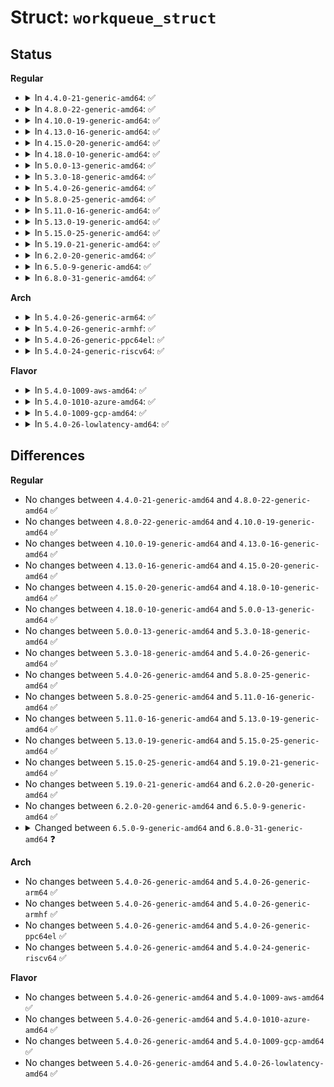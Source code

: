 # Struct: <code>workqueue_struct</code>

## Status
<b>Regular</b>
<ul>
<li>
<details>
<summary>In <code>4.4.0-21-generic-amd64</code>: ✅</summary>

```c
struct workqueue_struct {
    struct list_head pwqs;
    struct list_head list;
    struct mutex mutex;
    int work_color;
    int flush_color;
    atomic_t nr_pwqs_to_flush;
    struct wq_flusher * first_flusher;
    struct list_head flusher_queue;
    struct list_head flusher_overflow;
    struct list_head maydays;
    struct worker * rescuer;
    int nr_drainers;
    int saved_max_active;
    struct workqueue_attrs * unbound_attrs;
    struct pool_workqueue * dfl_pwq;
    struct wq_device * wq_dev;
    char[24] name;
    struct callback_head rcu;
    unsigned int flags;
    struct pool_workqueue * cpu_pwqs;
    struct pool_workqueue *[0] numa_pwq_tbl;
}
```
</details>
</li>
<li>
<details>
<summary>In <code>4.8.0-22-generic-amd64</code>: ✅</summary>

```c
struct workqueue_struct {
    struct list_head pwqs;
    struct list_head list;
    struct mutex mutex;
    int work_color;
    int flush_color;
    atomic_t nr_pwqs_to_flush;
    struct wq_flusher * first_flusher;
    struct list_head flusher_queue;
    struct list_head flusher_overflow;
    struct list_head maydays;
    struct worker * rescuer;
    int nr_drainers;
    int saved_max_active;
    struct workqueue_attrs * unbound_attrs;
    struct pool_workqueue * dfl_pwq;
    struct wq_device * wq_dev;
    char[24] name;
    struct callback_head rcu;
    unsigned int flags;
    struct pool_workqueue * cpu_pwqs;
    struct pool_workqueue *[0] numa_pwq_tbl;
}
```
</details>
</li>
<li>
<details>
<summary>In <code>4.10.0-19-generic-amd64</code>: ✅</summary>

```c
struct workqueue_struct {
    struct list_head pwqs;
    struct list_head list;
    struct mutex mutex;
    int work_color;
    int flush_color;
    atomic_t nr_pwqs_to_flush;
    struct wq_flusher * first_flusher;
    struct list_head flusher_queue;
    struct list_head flusher_overflow;
    struct list_head maydays;
    struct worker * rescuer;
    int nr_drainers;
    int saved_max_active;
    struct workqueue_attrs * unbound_attrs;
    struct pool_workqueue * dfl_pwq;
    struct wq_device * wq_dev;
    char[24] name;
    struct callback_head rcu;
    unsigned int flags;
    struct pool_workqueue * cpu_pwqs;
    struct pool_workqueue *[0] numa_pwq_tbl;
}
```
</details>
</li>
<li>
<details>
<summary>In <code>4.13.0-16-generic-amd64</code>: ✅</summary>

```c
struct workqueue_struct {
    struct list_head pwqs;
    struct list_head list;
    struct mutex mutex;
    int work_color;
    int flush_color;
    atomic_t nr_pwqs_to_flush;
    struct wq_flusher * first_flusher;
    struct list_head flusher_queue;
    struct list_head flusher_overflow;
    struct list_head maydays;
    struct worker * rescuer;
    int nr_drainers;
    int saved_max_active;
    struct workqueue_attrs * unbound_attrs;
    struct pool_workqueue * dfl_pwq;
    struct wq_device * wq_dev;
    char[24] name;
    struct callback_head rcu;
    unsigned int flags;
    struct pool_workqueue * cpu_pwqs;
    struct pool_workqueue *[0] numa_pwq_tbl;
}
```
</details>
</li>
<li>
<details>
<summary>In <code>4.15.0-20-generic-amd64</code>: ✅</summary>

```c
struct workqueue_struct {
    struct list_head pwqs;
    struct list_head list;
    struct mutex mutex;
    int work_color;
    int flush_color;
    atomic_t nr_pwqs_to_flush;
    struct wq_flusher * first_flusher;
    struct list_head flusher_queue;
    struct list_head flusher_overflow;
    struct list_head maydays;
    struct worker * rescuer;
    int nr_drainers;
    int saved_max_active;
    struct workqueue_attrs * unbound_attrs;
    struct pool_workqueue * dfl_pwq;
    struct wq_device * wq_dev;
    char[24] name;
    struct callback_head rcu;
    unsigned int flags;
    struct pool_workqueue * cpu_pwqs;
    struct pool_workqueue *[0] numa_pwq_tbl;
}
```
</details>
</li>
<li>
<details>
<summary>In <code>4.18.0-10-generic-amd64</code>: ✅</summary>

```c
struct workqueue_struct {
    struct list_head pwqs;
    struct list_head list;
    struct mutex mutex;
    int work_color;
    int flush_color;
    atomic_t nr_pwqs_to_flush;
    struct wq_flusher * first_flusher;
    struct list_head flusher_queue;
    struct list_head flusher_overflow;
    struct list_head maydays;
    struct worker * rescuer;
    int nr_drainers;
    int saved_max_active;
    struct workqueue_attrs * unbound_attrs;
    struct pool_workqueue * dfl_pwq;
    struct wq_device * wq_dev;
    char[24] name;
    struct callback_head rcu;
    unsigned int flags;
    struct pool_workqueue * cpu_pwqs;
    struct pool_workqueue *[0] numa_pwq_tbl;
}
```
</details>
</li>
<li>
<details>
<summary>In <code>5.0.0-13-generic-amd64</code>: ✅</summary>

```c
struct workqueue_struct {
    struct list_head pwqs;
    struct list_head list;
    struct mutex mutex;
    int work_color;
    int flush_color;
    atomic_t nr_pwqs_to_flush;
    struct wq_flusher * first_flusher;
    struct list_head flusher_queue;
    struct list_head flusher_overflow;
    struct list_head maydays;
    struct worker * rescuer;
    int nr_drainers;
    int saved_max_active;
    struct workqueue_attrs * unbound_attrs;
    struct pool_workqueue * dfl_pwq;
    struct wq_device * wq_dev;
    char[24] name;
    struct callback_head rcu;
    unsigned int flags;
    struct pool_workqueue * cpu_pwqs;
    struct pool_workqueue *[0] numa_pwq_tbl;
}
```
</details>
</li>
<li>
<details>
<summary>In <code>5.3.0-18-generic-amd64</code>: ✅</summary>

```c
struct workqueue_struct {
    struct list_head pwqs;
    struct list_head list;
    struct mutex mutex;
    int work_color;
    int flush_color;
    atomic_t nr_pwqs_to_flush;
    struct wq_flusher * first_flusher;
    struct list_head flusher_queue;
    struct list_head flusher_overflow;
    struct list_head maydays;
    struct worker * rescuer;
    int nr_drainers;
    int saved_max_active;
    struct workqueue_attrs * unbound_attrs;
    struct pool_workqueue * dfl_pwq;
    struct wq_device * wq_dev;
    char[24] name;
    struct callback_head rcu;
    unsigned int flags;
    struct pool_workqueue * cpu_pwqs;
    struct pool_workqueue *[0] numa_pwq_tbl;
}
```
</details>
</li>
<li>
<details>
<summary>In <code>5.4.0-26-generic-amd64</code>: ✅</summary>

```c
struct workqueue_struct {
    struct list_head pwqs;
    struct list_head list;
    struct mutex mutex;
    int work_color;
    int flush_color;
    atomic_t nr_pwqs_to_flush;
    struct wq_flusher * first_flusher;
    struct list_head flusher_queue;
    struct list_head flusher_overflow;
    struct list_head maydays;
    struct worker * rescuer;
    int nr_drainers;
    int saved_max_active;
    struct workqueue_attrs * unbound_attrs;
    struct pool_workqueue * dfl_pwq;
    struct wq_device * wq_dev;
    char[24] name;
    struct callback_head rcu;
    unsigned int flags;
    struct pool_workqueue * cpu_pwqs;
    struct pool_workqueue *[0] numa_pwq_tbl;
}
```
</details>
</li>
<li>
<details>
<summary>In <code>5.8.0-25-generic-amd64</code>: ✅</summary>

```c
struct workqueue_struct {
    struct list_head pwqs;
    struct list_head list;
    struct mutex mutex;
    int work_color;
    int flush_color;
    atomic_t nr_pwqs_to_flush;
    struct wq_flusher * first_flusher;
    struct list_head flusher_queue;
    struct list_head flusher_overflow;
    struct list_head maydays;
    struct worker * rescuer;
    int nr_drainers;
    int saved_max_active;
    struct workqueue_attrs * unbound_attrs;
    struct pool_workqueue * dfl_pwq;
    struct wq_device * wq_dev;
    char[24] name;
    struct callback_head rcu;
    unsigned int flags;
    struct pool_workqueue * cpu_pwqs;
    struct pool_workqueue *[0] numa_pwq_tbl;
}
```
</details>
</li>
<li>
<details>
<summary>In <code>5.11.0-16-generic-amd64</code>: ✅</summary>

```c
struct workqueue_struct {
    struct list_head pwqs;
    struct list_head list;
    struct mutex mutex;
    int work_color;
    int flush_color;
    atomic_t nr_pwqs_to_flush;
    struct wq_flusher * first_flusher;
    struct list_head flusher_queue;
    struct list_head flusher_overflow;
    struct list_head maydays;
    struct worker * rescuer;
    int nr_drainers;
    int saved_max_active;
    struct workqueue_attrs * unbound_attrs;
    struct pool_workqueue * dfl_pwq;
    struct wq_device * wq_dev;
    char[24] name;
    struct callback_head rcu;
    unsigned int flags;
    struct pool_workqueue * cpu_pwqs;
    struct pool_workqueue *[0] numa_pwq_tbl;
}
```
</details>
</li>
<li>
<details>
<summary>In <code>5.13.0-19-generic-amd64</code>: ✅</summary>

```c
struct workqueue_struct {
    struct list_head pwqs;
    struct list_head list;
    struct mutex mutex;
    int work_color;
    int flush_color;
    atomic_t nr_pwqs_to_flush;
    struct wq_flusher * first_flusher;
    struct list_head flusher_queue;
    struct list_head flusher_overflow;
    struct list_head maydays;
    struct worker * rescuer;
    int nr_drainers;
    int saved_max_active;
    struct workqueue_attrs * unbound_attrs;
    struct pool_workqueue * dfl_pwq;
    struct wq_device * wq_dev;
    char[24] name;
    struct callback_head rcu;
    unsigned int flags;
    struct pool_workqueue * cpu_pwqs;
    struct pool_workqueue *[0] numa_pwq_tbl;
}
```
</details>
</li>
<li>
<details>
<summary>In <code>5.15.0-25-generic-amd64</code>: ✅</summary>

```c
struct workqueue_struct {
    struct list_head pwqs;
    struct list_head list;
    struct mutex mutex;
    int work_color;
    int flush_color;
    atomic_t nr_pwqs_to_flush;
    struct wq_flusher * first_flusher;
    struct list_head flusher_queue;
    struct list_head flusher_overflow;
    struct list_head maydays;
    struct worker * rescuer;
    int nr_drainers;
    int saved_max_active;
    struct workqueue_attrs * unbound_attrs;
    struct pool_workqueue * dfl_pwq;
    struct wq_device * wq_dev;
    char[24] name;
    struct callback_head rcu;
    unsigned int flags;
    struct pool_workqueue * cpu_pwqs;
    struct pool_workqueue *[0] numa_pwq_tbl;
}
```
</details>
</li>
<li>
<details>
<summary>In <code>5.19.0-21-generic-amd64</code>: ✅</summary>

```c
struct workqueue_struct {
    struct list_head pwqs;
    struct list_head list;
    struct mutex mutex;
    int work_color;
    int flush_color;
    atomic_t nr_pwqs_to_flush;
    struct wq_flusher * first_flusher;
    struct list_head flusher_queue;
    struct list_head flusher_overflow;
    struct list_head maydays;
    struct worker * rescuer;
    int nr_drainers;
    int saved_max_active;
    struct workqueue_attrs * unbound_attrs;
    struct pool_workqueue * dfl_pwq;
    struct wq_device * wq_dev;
    char[24] name;
    struct callback_head rcu;
    unsigned int flags;
    struct pool_workqueue * cpu_pwqs;
    struct pool_workqueue *[0] numa_pwq_tbl;
}
```
</details>
</li>
<li>
<details>
<summary>In <code>6.2.0-20-generic-amd64</code>: ✅</summary>

```c
struct workqueue_struct {
    struct list_head pwqs;
    struct list_head list;
    struct mutex mutex;
    int work_color;
    int flush_color;
    atomic_t nr_pwqs_to_flush;
    struct wq_flusher * first_flusher;
    struct list_head flusher_queue;
    struct list_head flusher_overflow;
    struct list_head maydays;
    struct worker * rescuer;
    int nr_drainers;
    int saved_max_active;
    struct workqueue_attrs * unbound_attrs;
    struct pool_workqueue * dfl_pwq;
    struct wq_device * wq_dev;
    char[24] name;
    struct callback_head rcu;
    unsigned int flags;
    struct pool_workqueue * cpu_pwqs;
    struct pool_workqueue *[0] numa_pwq_tbl;
}
```
</details>
</li>
<li>
<details>
<summary>In <code>6.5.0-9-generic-amd64</code>: ✅</summary>

```c
struct workqueue_struct {
    struct list_head pwqs;
    struct list_head list;
    struct mutex mutex;
    int work_color;
    int flush_color;
    atomic_t nr_pwqs_to_flush;
    struct wq_flusher * first_flusher;
    struct list_head flusher_queue;
    struct list_head flusher_overflow;
    struct list_head maydays;
    struct worker * rescuer;
    int nr_drainers;
    int saved_max_active;
    struct workqueue_attrs * unbound_attrs;
    struct pool_workqueue * dfl_pwq;
    struct wq_device * wq_dev;
    char[24] name;
    struct callback_head rcu;
    unsigned int flags;
    struct pool_workqueue * cpu_pwqs;
    struct pool_workqueue *[0] numa_pwq_tbl;
}
```
</details>
</li>
<li>
<details>
<summary>In <code>6.8.0-31-generic-amd64</code>: ✅</summary>

```c
struct workqueue_struct {
    struct list_head pwqs;
    struct list_head list;
    struct mutex mutex;
    int work_color;
    int flush_color;
    atomic_t nr_pwqs_to_flush;
    struct wq_flusher * first_flusher;
    struct list_head flusher_queue;
    struct list_head flusher_overflow;
    struct list_head maydays;
    struct worker * rescuer;
    int nr_drainers;
    int saved_max_active;
    struct workqueue_attrs * unbound_attrs;
    struct pool_workqueue * dfl_pwq;
    struct wq_device * wq_dev;
    char[24] name;
    struct callback_head rcu;
    unsigned int flags;
    struct pool_workqueue * * cpu_pwq;
}
```
</details>
</li>
</ul>
<b>Arch</b>
<ul>
<li>
<details>
<summary>In <code>5.4.0-26-generic-arm64</code>: ✅</summary>

```c
struct workqueue_struct {
    struct list_head pwqs;
    struct list_head list;
    struct mutex mutex;
    int work_color;
    int flush_color;
    atomic_t nr_pwqs_to_flush;
    struct wq_flusher * first_flusher;
    struct list_head flusher_queue;
    struct list_head flusher_overflow;
    struct list_head maydays;
    struct worker * rescuer;
    int nr_drainers;
    int saved_max_active;
    struct workqueue_attrs * unbound_attrs;
    struct pool_workqueue * dfl_pwq;
    struct wq_device * wq_dev;
    char[24] name;
    struct callback_head rcu;
    unsigned int flags;
    struct pool_workqueue * cpu_pwqs;
    struct pool_workqueue *[0] numa_pwq_tbl;
}
```
</details>
</li>
<li>
<details>
<summary>In <code>5.4.0-26-generic-armhf</code>: ✅</summary>

```c
struct workqueue_struct {
    struct list_head pwqs;
    struct list_head list;
    struct mutex mutex;
    int work_color;
    int flush_color;
    atomic_t nr_pwqs_to_flush;
    struct wq_flusher * first_flusher;
    struct list_head flusher_queue;
    struct list_head flusher_overflow;
    struct list_head maydays;
    struct worker * rescuer;
    int nr_drainers;
    int saved_max_active;
    struct workqueue_attrs * unbound_attrs;
    struct pool_workqueue * dfl_pwq;
    struct wq_device * wq_dev;
    char[24] name;
    struct callback_head rcu;
    unsigned int flags;
    struct pool_workqueue * cpu_pwqs;
    struct pool_workqueue *[0] numa_pwq_tbl;
}
```
</details>
</li>
<li>
<details>
<summary>In <code>5.4.0-26-generic-ppc64el</code>: ✅</summary>

```c
struct workqueue_struct {
    struct list_head pwqs;
    struct list_head list;
    struct mutex mutex;
    int work_color;
    int flush_color;
    atomic_t nr_pwqs_to_flush;
    struct wq_flusher * first_flusher;
    struct list_head flusher_queue;
    struct list_head flusher_overflow;
    struct list_head maydays;
    struct worker * rescuer;
    int nr_drainers;
    int saved_max_active;
    struct workqueue_attrs * unbound_attrs;
    struct pool_workqueue * dfl_pwq;
    struct wq_device * wq_dev;
    char[24] name;
    struct callback_head rcu;
    unsigned int flags;
    struct pool_workqueue * cpu_pwqs;
    struct pool_workqueue *[0] numa_pwq_tbl;
}
```
</details>
</li>
<li>
<details>
<summary>In <code>5.4.0-24-generic-riscv64</code>: ✅</summary>

```c
struct workqueue_struct {
    struct list_head pwqs;
    struct list_head list;
    struct mutex mutex;
    int work_color;
    int flush_color;
    atomic_t nr_pwqs_to_flush;
    struct wq_flusher * first_flusher;
    struct list_head flusher_queue;
    struct list_head flusher_overflow;
    struct list_head maydays;
    struct worker * rescuer;
    int nr_drainers;
    int saved_max_active;
    struct workqueue_attrs * unbound_attrs;
    struct pool_workqueue * dfl_pwq;
    struct wq_device * wq_dev;
    char[24] name;
    struct callback_head rcu;
    unsigned int flags;
    struct pool_workqueue * cpu_pwqs;
    struct pool_workqueue *[0] numa_pwq_tbl;
}
```
</details>
</li>
</ul>
<b>Flavor</b>
<ul>
<li>
<details>
<summary>In <code>5.4.0-1009-aws-amd64</code>: ✅</summary>

```c
struct workqueue_struct {
    struct list_head pwqs;
    struct list_head list;
    struct mutex mutex;
    int work_color;
    int flush_color;
    atomic_t nr_pwqs_to_flush;
    struct wq_flusher * first_flusher;
    struct list_head flusher_queue;
    struct list_head flusher_overflow;
    struct list_head maydays;
    struct worker * rescuer;
    int nr_drainers;
    int saved_max_active;
    struct workqueue_attrs * unbound_attrs;
    struct pool_workqueue * dfl_pwq;
    struct wq_device * wq_dev;
    char[24] name;
    struct callback_head rcu;
    unsigned int flags;
    struct pool_workqueue * cpu_pwqs;
    struct pool_workqueue *[0] numa_pwq_tbl;
}
```
</details>
</li>
<li>
<details>
<summary>In <code>5.4.0-1010-azure-amd64</code>: ✅</summary>

```c
struct workqueue_struct {
    struct list_head pwqs;
    struct list_head list;
    struct mutex mutex;
    int work_color;
    int flush_color;
    atomic_t nr_pwqs_to_flush;
    struct wq_flusher * first_flusher;
    struct list_head flusher_queue;
    struct list_head flusher_overflow;
    struct list_head maydays;
    struct worker * rescuer;
    int nr_drainers;
    int saved_max_active;
    struct workqueue_attrs * unbound_attrs;
    struct pool_workqueue * dfl_pwq;
    struct wq_device * wq_dev;
    char[24] name;
    struct callback_head rcu;
    unsigned int flags;
    struct pool_workqueue * cpu_pwqs;
    struct pool_workqueue *[0] numa_pwq_tbl;
}
```
</details>
</li>
<li>
<details>
<summary>In <code>5.4.0-1009-gcp-amd64</code>: ✅</summary>

```c
struct workqueue_struct {
    struct list_head pwqs;
    struct list_head list;
    struct mutex mutex;
    int work_color;
    int flush_color;
    atomic_t nr_pwqs_to_flush;
    struct wq_flusher * first_flusher;
    struct list_head flusher_queue;
    struct list_head flusher_overflow;
    struct list_head maydays;
    struct worker * rescuer;
    int nr_drainers;
    int saved_max_active;
    struct workqueue_attrs * unbound_attrs;
    struct pool_workqueue * dfl_pwq;
    struct wq_device * wq_dev;
    char[24] name;
    struct callback_head rcu;
    unsigned int flags;
    struct pool_workqueue * cpu_pwqs;
    struct pool_workqueue *[0] numa_pwq_tbl;
}
```
</details>
</li>
<li>
<details>
<summary>In <code>5.4.0-26-lowlatency-amd64</code>: ✅</summary>

```c
struct workqueue_struct {
    struct list_head pwqs;
    struct list_head list;
    struct mutex mutex;
    int work_color;
    int flush_color;
    atomic_t nr_pwqs_to_flush;
    struct wq_flusher * first_flusher;
    struct list_head flusher_queue;
    struct list_head flusher_overflow;
    struct list_head maydays;
    struct worker * rescuer;
    int nr_drainers;
    int saved_max_active;
    struct workqueue_attrs * unbound_attrs;
    struct pool_workqueue * dfl_pwq;
    struct wq_device * wq_dev;
    char[24] name;
    struct callback_head rcu;
    unsigned int flags;
    struct pool_workqueue * cpu_pwqs;
    struct pool_workqueue *[0] numa_pwq_tbl;
}
```
</details>
</li>
</ul>

## Differences
<b>Regular</b>
<ul>
<li>
No changes between <code>4.4.0-21-generic-amd64</code> and <code>4.8.0-22-generic-amd64</code> ✅
</li>
<li>
No changes between <code>4.8.0-22-generic-amd64</code> and <code>4.10.0-19-generic-amd64</code> ✅
</li>
<li>
No changes between <code>4.10.0-19-generic-amd64</code> and <code>4.13.0-16-generic-amd64</code> ✅
</li>
<li>
No changes between <code>4.13.0-16-generic-amd64</code> and <code>4.15.0-20-generic-amd64</code> ✅
</li>
<li>
No changes between <code>4.15.0-20-generic-amd64</code> and <code>4.18.0-10-generic-amd64</code> ✅
</li>
<li>
No changes between <code>4.18.0-10-generic-amd64</code> and <code>5.0.0-13-generic-amd64</code> ✅
</li>
<li>
No changes between <code>5.0.0-13-generic-amd64</code> and <code>5.3.0-18-generic-amd64</code> ✅
</li>
<li>
No changes between <code>5.3.0-18-generic-amd64</code> and <code>5.4.0-26-generic-amd64</code> ✅
</li>
<li>
No changes between <code>5.4.0-26-generic-amd64</code> and <code>5.8.0-25-generic-amd64</code> ✅
</li>
<li>
No changes between <code>5.8.0-25-generic-amd64</code> and <code>5.11.0-16-generic-amd64</code> ✅
</li>
<li>
No changes between <code>5.11.0-16-generic-amd64</code> and <code>5.13.0-19-generic-amd64</code> ✅
</li>
<li>
No changes between <code>5.13.0-19-generic-amd64</code> and <code>5.15.0-25-generic-amd64</code> ✅
</li>
<li>
No changes between <code>5.15.0-25-generic-amd64</code> and <code>5.19.0-21-generic-amd64</code> ✅
</li>
<li>
No changes between <code>5.19.0-21-generic-amd64</code> and <code>6.2.0-20-generic-amd64</code> ✅
</li>
<li>
No changes between <code>6.2.0-20-generic-amd64</code> and <code>6.5.0-9-generic-amd64</code> ✅
</li>
<li>
<details>
<summary>Changed between <code>6.5.0-9-generic-amd64</code> and <code>6.8.0-31-generic-amd64</code> ❓</summary>
<ul>
<li>
<b>Field added. </b>
<code>struct pool_workqueue * * cpu_pwq</code>
</li>
<li>
<b>Field removed. </b>
<code>struct pool_workqueue * cpu_pwqs</code>
</li>
<li>
<b>Field removed. </b>
<code>struct pool_workqueue *[0] numa_pwq_tbl</code>
</li>
</ul>
</details>
</li>
</ul>
<b>Arch</b>
<ul>
<li>
No changes between <code>5.4.0-26-generic-amd64</code> and <code>5.4.0-26-generic-arm64</code> ✅
</li>
<li>
No changes between <code>5.4.0-26-generic-amd64</code> and <code>5.4.0-26-generic-armhf</code> ✅
</li>
<li>
No changes between <code>5.4.0-26-generic-amd64</code> and <code>5.4.0-26-generic-ppc64el</code> ✅
</li>
<li>
No changes between <code>5.4.0-26-generic-amd64</code> and <code>5.4.0-24-generic-riscv64</code> ✅
</li>
</ul>
<b>Flavor</b>
<ul>
<li>
No changes between <code>5.4.0-26-generic-amd64</code> and <code>5.4.0-1009-aws-amd64</code> ✅
</li>
<li>
No changes between <code>5.4.0-26-generic-amd64</code> and <code>5.4.0-1010-azure-amd64</code> ✅
</li>
<li>
No changes between <code>5.4.0-26-generic-amd64</code> and <code>5.4.0-1009-gcp-amd64</code> ✅
</li>
<li>
No changes between <code>5.4.0-26-generic-amd64</code> and <code>5.4.0-26-lowlatency-amd64</code> ✅
</li>
</ul>
